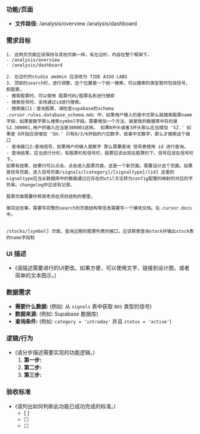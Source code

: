 ### 功能/页面

- **文件路径:**
  /analysis/overview
  /analysis/dashboard

### 需求目标

    1. 这两页页面应该保持与其他页面一样，有左边栏，内容在整个框架下。
    - /analysis/overview
    - /analysis/dashboard

    2. 左边栏的studio amdmin 应该改为 TIDE AIGO LABS
    3. 顶部的search栏，进行调整，这个位置是一个统一搜索，可以搜索的类型暂时包括信号，和股票。
    - 搜索股票时，可以使用 股票代码/股票名称进行搜索
    - 搜索信号时，支持通过id进行搜索。
    - 搜索接口1：查询股票，请检查supabase的schema .cursor.rules.database_schema.mdc 中，如果用户输入的是中文那么就搜索股票name字段，如果是数字那么搜索symbol字段。需要增加一个方法，就是我的数据库中存的是 SZ.300001,用户的输入应当是300001这样。 如果0开头或者3开头那么应当增加 'SZ.' 如果是 6开始应该增加 'SH.' 只有0/3/6开始的六位数字，或者中文数字，那么才搜索这个接口
    - 查询接口2:查询信号，如果用户的输入是数字 那么需要查询 信号表使用 id 进行查询。
    - 查询结果，应当进行分栏，有股票栏和信号栏，股票应该出现在股票栏下，信号应该在信号栏下。
    如果有结果，结果行可以点击，点击进入股票页面，这是一个新页面。需要设计这个页面。如果是信号页面，进入信号页面/signals/[category]/[signaltype]/[id] 这里的signaltype应当从数据库中的数据通过已存在的util方法转为config配置的映射的对应的字符串。changelog中应该有记录。

    股票页面需要你帮我考虑在项目结构的哪里。

    做完这些事，需要写完整的search的页面结构等信息需要写一个模块文档。在.cursor.docs中。


    /stocks/[symbol] 页面，查询近期的股票列表的接口，应该联表查询stock并输出stock表的name字段和

### UI 描述

- (请描述需要进行的UI更改。如果方便，可以使用文字、链接到设计图，或者简单的文本图示。)

### 数据需求

- **需要什么数据:** (例如: 从 `signals` 表中获取 `BOS` 类型的信号)
- **数据来源:** (例如: Supabase 数据库)
- **查询条件:** (例如: `category = 'intraday'` 并且 `status = 'active'`)

### 逻辑/行为

- (请分步描述需要实现的功能逻辑。)
  1.  **第一步:**
  2.  **第二步:**
  3.  **第三步:**

### 验收标准

- (请列出如何判断此功能已成功完成的标准。)
  - [ ]
  - [ ]
  - [ ]
